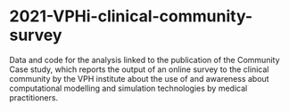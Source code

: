 # 2021-VPHi-clinical-community-survey
Data and code for the analysis linked to the publication of the Community Case study, which reports the output of an online survey to the clinical community by the VPH institute about the use of and awareness about computational modelling and simulation technologies by medical practitioners. 
